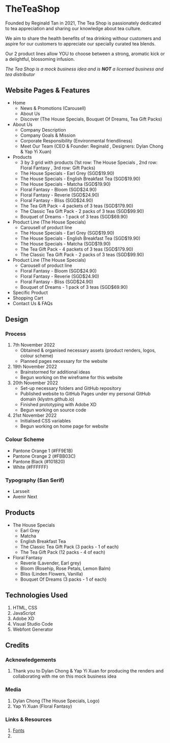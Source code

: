 # TheTeaShop #
Founded by Reginald Tan in 2021, The Tea Shop is passionately dedicated to tea appreciation and sharing our knowledge about tea culture.

We aim to share the health benefits of tea drinking withour customers  and aspire for our customers to appreciate our specially curated tea blends.

Our 2 product lines allow YOU to choose between a strong, aromatic kick or a delightful, blossoming infusion.

_The Tea Shop is a mock business idea and is __NOT__ a licensed business and tea distributor_

## Website Pages & Features ##
- Home 
    - News & Promotions (Carousell)
    - About Us
    - Discover (The House Specials, Bouquet Of Dreams, Tea Gift Packs)
- About Us
    - Company Description
    - Company Goals & Mission
    - Corporate Responsibility (Environmental friendliness)
    - Meet Our Team (CEO & Founder: Reginald , Designers: Dylan Chong & Yap Yi Xuan)
- Products 
    - 3 by 3 grid with products (1st row: The House Specials , 2nd row: Floral Fantasy , 3rd row: Gift Packs)
    - The House Specials - Earl Grey (SGD$19.90)
    - The House Specials - English Breakfast Tea (SGD$19.90)
    - The House Specials - Matcha (SGD$19.90)
    - Floral Fantasy - Bloom (SGD$24.90)
    - Floral Fantasy - Reverie (SGD$24.90)
    - Floral Fantasy - Bliss (SGD$24.90)
    - The Tea Gift Pack - 4 packets of 3 teas (SGD$179.90)
    - The Classic Tea Gift Pack - 2 packs of 3 teas (SGD$99.90)
    - Bouquet of Dreams - 1 pack of 3 teas (SGD$69.90)
- Product Line (The House Specials)
    - Carousell of product line
    - The House Specials - Earl Grey (SGD$19.90)
    - The House Specials - English Breakfast Tea (SGD$19.90)
    - The House Specials - Matcha (SGD$19.90)
    - The Tea Gift Pack - 4 packets of 3 teas (SGD$179.90)
    - The Classic Tea Gift Pack - 2 packs of 3 teas (SGD$99.90)
- Product Line (The House Specials)
    - Carousell of product line
    - Floral Fantasy - Bloom (SGD$24.90)
    - Floral Fantasy - Reverie (SGD$24.90)
    - Floral Fantasy - Bliss (SGD$24.90)
    - Bouquet of Dreams - 1 pack of 3 teas (SGD$69.90)
- Specific Product
- Shopping Cart
- Contact Us & FAQs

## Design ##
### Process ###
1. 7th November 2022 
    - Obtained & organised necessary assets (product renders, logos, colour scheme)
    - Planned pages necessary for the website
2. 19th November 2022 
    - Brainstormed for additional ideas
    - Begun working on the wireframe for this website
3. 20th November 2022
    - Set-up necessary folders and GitHub repository
    - Published website to GitHub Pages under my personal GitHub domain (klystrn.github.io)
    - Finished prototyping with Adobe XD
    - Begun working on source code
4. 21st November 2022
    - Initialised CSS variables
    - Begun working on home page for website

### Colour Scheme ###
- Pantone Orange 1 (#FF9E1B)
- Pantone Orange 2 (#FBB03C)
- Pantone Black (#101820)
- White (#FFFFFF)

### Typography (San Serif) ###
- Larsseit
- Avenir Next

## Products ###
- The House Specials
    - Earl Grey
    - Matcha
    - English Breakfast Tea
    - The Classic Tea Gift Pack (3 packs - 1 of each)
    - The Tea Gift Pack (12 packs - 4 of each)
- Floral Fantasy
    - Reverie (Lavender, Earl grey)
    - Bloom (Rosehip, Rose Petals, Lemon Balm)
    - Bliss (Linden Flowers, Vanilla)
    - Bouquet Of Dreams (3 packs - 1 of each)

## Technologies Used ##
1. HTML, CSS
2. JavaScript
3. Adobe XD
5. Visual Studio Code
6. Webfont Generator

## Credits ##
### Acknowledgements ###
1. Thank you to Dylan Chong & Yap Yi Xuan for producing the renders and collaborating with me on this mock business idea

### Media ###
1. Dylan Chong (The House Specials, Logo)
2. Yap Yi Xuan (Floral Fantasy)

### Links & Resources ###
1. [Fonts](https://www.fontsquirrel.com)
2. 